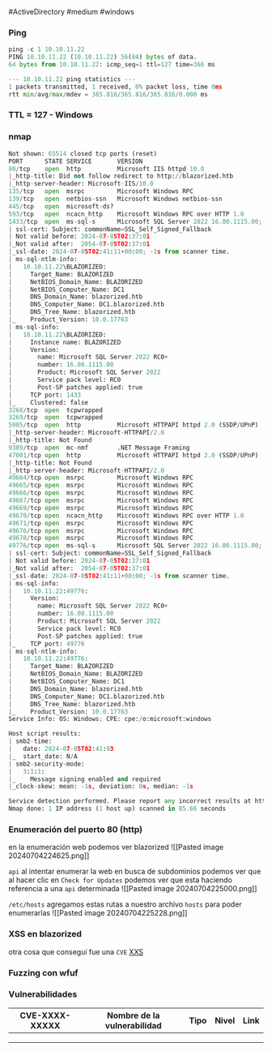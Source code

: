 #ActiveDirectory #medium #windows 
### Ping

```python
ping -c 1 10.10.11.22
PING 10.10.11.22 (10.10.11.22) 56(84) bytes of data.
64 bytes from 10.10.11.22: icmp_seq=1 ttl=127 time=366 ms

--- 10.10.11.22 ping statistics ---
1 packets transmitted, 1 received, 0% packet loss, time 0ms
rtt min/avg/max/mdev = 365.816/365.816/365.816/0.000 ms
```

### TTL = 127 - Windows

### nmap

```python
Not shown: 65514 closed tcp ports (reset)
PORT      STATE SERVICE       VERSION
80/tcp    open  http          Microsoft IIS httpd 10.0
|_http-title: Did not follow redirect to http://blazorized.htb
|_http-server-header: Microsoft-IIS/10.0
135/tcp   open  msrpc         Microsoft Windows RPC
139/tcp   open  netbios-ssn   Microsoft Windows netbios-ssn
445/tcp   open  microsoft-ds?
593/tcp   open  ncacn_http    Microsoft Windows RPC over HTTP 1.0
1433/tcp  open  ms-sql-s      Microsoft SQL Server 2022 16.00.1115.00; RC0+
| ssl-cert: Subject: commonName=SSL_Self_Signed_Fallback
| Not valid before: 2024-07-05T02:37:01
|_Not valid after:  2054-07-05T02:37:01
|_ssl-date: 2024-07-05T02:41:11+00:00; -1s from scanner time.
| ms-sql-ntlm-info: 
|   10.10.11.22\BLAZORIZED: 
|     Target_Name: BLAZORIZED
|     NetBIOS_Domain_Name: BLAZORIZED
|     NetBIOS_Computer_Name: DC1
|     DNS_Domain_Name: blazorized.htb
|     DNS_Computer_Name: DC1.blazorized.htb
|     DNS_Tree_Name: blazorized.htb
|_    Product_Version: 10.0.17763
| ms-sql-info: 
|   10.10.11.22\BLAZORIZED: 
|     Instance name: BLAZORIZED
|     Version: 
|       name: Microsoft SQL Server 2022 RC0+
|       number: 16.00.1115.00
|       Product: Microsoft SQL Server 2022
|       Service pack level: RC0
|       Post-SP patches applied: true
|     TCP port: 1433
|_    Clustered: false
3268/tcp  open  tcpwrapped
3269/tcp  open  tcpwrapped
5985/tcp  open  http          Microsoft HTTPAPI httpd 2.0 (SSDP/UPnP)
|_http-server-header: Microsoft-HTTPAPI/2.0
|_http-title: Not Found
9389/tcp  open  mc-nmf        .NET Message Framing
47001/tcp open  http          Microsoft HTTPAPI httpd 2.0 (SSDP/UPnP)
|_http-title: Not Found
|_http-server-header: Microsoft-HTTPAPI/2.0
49664/tcp open  msrpc         Microsoft Windows RPC
49665/tcp open  msrpc         Microsoft Windows RPC
49666/tcp open  msrpc         Microsoft Windows RPC
49667/tcp open  msrpc         Microsoft Windows RPC
49669/tcp open  msrpc         Microsoft Windows RPC
49670/tcp open  ncacn_http    Microsoft Windows RPC over HTTP 1.0
49671/tcp open  msrpc         Microsoft Windows RPC
49676/tcp open  msrpc         Microsoft Windows RPC
49678/tcp open  msrpc         Microsoft Windows RPC
49776/tcp open  ms-sql-s      Microsoft SQL Server 2022 16.00.1115.00; RC0+
| ssl-cert: Subject: commonName=SSL_Self_Signed_Fallback
| Not valid before: 2024-07-05T02:37:01
|_Not valid after:  2054-07-05T02:37:01
|_ssl-date: 2024-07-05T02:41:11+00:00; -1s from scanner time.
| ms-sql-info: 
|   10.10.11.22:49776: 
|     Version: 
|       name: Microsoft SQL Server 2022 RC0+
|       number: 16.00.1115.00
|       Product: Microsoft SQL Server 2022
|       Service pack level: RC0
|       Post-SP patches applied: true
|_    TCP port: 49776
| ms-sql-ntlm-info: 
|   10.10.11.22:49776: 
|     Target_Name: BLAZORIZED
|     NetBIOS_Domain_Name: BLAZORIZED
|     NetBIOS_Computer_Name: DC1
|     DNS_Domain_Name: blazorized.htb
|     DNS_Computer_Name: DC1.blazorized.htb
|     DNS_Tree_Name: blazorized.htb
|_    Product_Version: 10.0.17763
Service Info: OS: Windows; CPE: cpe:/o:microsoft:windows

Host script results:
| smb2-time: 
|   date: 2024-07-05T02:41:03
|_  start_date: N/A
| smb2-security-mode: 
|   3:1:1: 
|_    Message signing enabled and required
|_clock-skew: mean: -1s, deviation: 0s, median: -1s

Service detection performed. Please report any incorrect results at https://nmap.org/submit/ .
Nmap done: 1 IP address (1 host up) scanned in 85.66 seconds
```

### Enumeración del puerto 80 (http)
en la enumeración web podemos ver blazorized
![[Pasted image 20240704224625.png]]

`api`
al intentar enumerar la web en busca de subdominios podemos ver que al hacer clic en `Check for Updates` podemos ver que esta haciendo referencia a una `api` determinada
![[Pasted image 20240704225000.png]]

`/etc/hosts`
agregamos estas rutas a nuestro archivo `hosts` para poder enumerarlas
![[Pasted image 20240704225228.png]]

### XSS en blazorized
otra cosa que conseguí fue una `CVE` [XXS](https://book.hacktricks.xyz/pentesting-web/xss-cross-site-scripting/xss-in-markdown)




### Fuzzing con wfuf






### Vulnerabilidades

| CVE-XXXX-XXXXX | Nombre de la vulnerabilidad | Tipo | Nivel | Link |
| -------------- | --------------------------- | ---- | ----- | ---- |
|                |                             |      |       |      |
|                |                             |      |       |      |
|                |                             |      |       |      |
